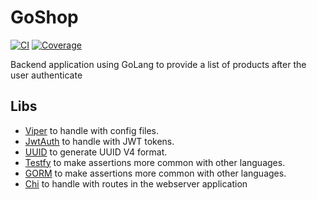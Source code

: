 # GoShop

[![CI](https://github.com/PaoloProdossimoLopes/goshop/workflows/CI/badge.svg)](https://github.com/PaoloProdossimoLopes/goshop/actions?query=workflow%3ACI)
[![Coverage](https://img.shields.io/badge/Coverage-84.8%25-brightgreen)](https://github.com/PaoloProdossimoLopes/goshop)

Backend application using GoLang to provide a list of 
products after the user authenticate 

## Libs

- [Viper](github.com/spf13/viper) to handle with config files.
- [JwtAuth](github.com/go-chi/jwtauth) to handle with JWT tokens.
- [UUID](github.com/google/uuid) to generate UUID V4 format.
- [Testfy](github.com/stretchr/testify) to make assertions more common with other languages.
- [GORM](gorm.io/gorm) to make assertions more common with other languages.
- [Chi](github.com/go-chi/chi) to handle with routes in the webserver application
